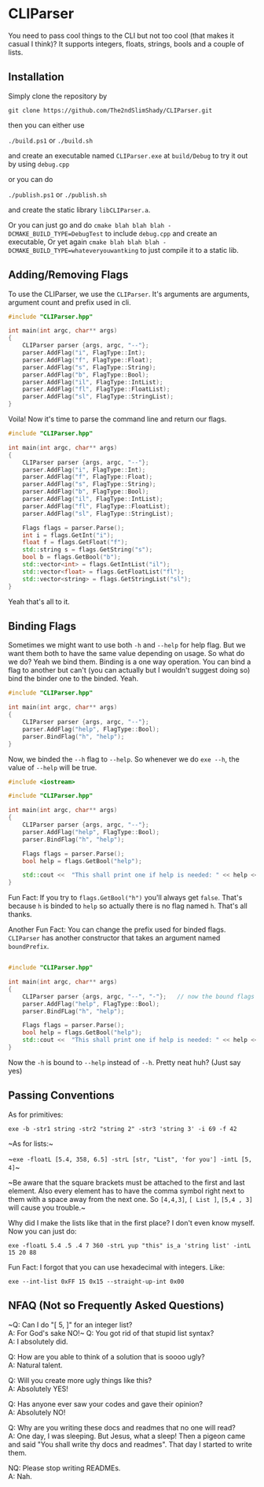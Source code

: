 # CLIParser

You need to pass cool things to the CLI but not too cool (that makes it casual I think)? It supports integers, floats, strings, bools and a couple of lists.


## Installation

Simply clone the repository by

`git clone https://github.com/The2ndSlimShady/CLIParser.git`

then you can either use

`./build.ps1` or `./build.sh`

and create an executable named `CLIParser.exe` at `build/Debug` to try it out by using `debug.cpp`

or you can do

`./publish.ps1` or `./publish.sh`

and create the static library `libCLIParser.a`.

Or you can just go and do `cmake blah blah blah -DCMAKE_BUILD_TYPE=DebugTest` to include `debug.cpp` and create an executable,
Or yet again `cmake blah blah blah -DCMAKE_BUILD_TYPE=whateveryouwantking` to just compile it to a static lib.


## Adding/Removing Flags

To use the CLIParser, we use the `CLIParser`. It's arguments are arguments, argument count and prefix used in cli.

```cpp
#include "CLIParser.hpp"

int main(int argc, char** args)
{
	CLIParser parser {args, argc, "--"};
	parser.AddFlag("i", FlagType::Int);
	parser.AddFlag("f", FlagType::Float);
	parser.AddFlag("s", FlagType::String);
	parser.AddFlag("b", FlagType::Bool);
	parser.AddFlag("il", FlagType::IntList);
	parser.AddFlag("fl", FlagType::FloatList);
	parser.AddFlag("sl", FlagType::StringList);
}
```

Voila! Now it's time to parse the command line and return our flags.

```cpp
#include "CLIParser.hpp"

int main(int argc, char** args)
{
	CLIParser parser {args, argc, "--"};
	parser.AddFlag("i", FlagType::Int);
	parser.AddFlag("f", FlagType::Float);
	parser.AddFlag("s", FlagType::String);
	parser.AddFlag("b", FlagType::Bool);
	parser.AddFlag("il", FlagType::IntList);
	parser.AddFlag("fl", FlagType::FloatList);
	parser.AddFlag("sl", FlagType::StringList);

	Flags flags = parser.Parse();
	int i = flags.GetInt("i");
	float f = flags.GetFloat("f");
	std::string s = flags.GetString("s");
	bool b = flags.GetBool("b");
	std::vector<int> = flags.GetIntList("il");
	std::vector<float> = flags.GetFloatList("fl");
	std::vector<string> = flags.GetStringList("sl");
}

```

Yeah that's all to it.


## Binding Flags

Sometimes we might want to use both `-h` and `--help` for help flag. But we want them both to have the same value depending on usage. So what do we do? Yeah we bind them.
Binding is a one way operation. You can bind a flag to another but can't (you can actually but I wouldn't suggest doing so) bind the binder one to the binded. Yeah.

```cpp
#include "CLIParser.hpp"

int main(int argc, char** args)
{
	CLIParser parser {args, argc, "--"};
	parser.AddFlag("help", FlagType::Bool);
	parser.BindFlag("h", "help");
}
```

Now, we binded the `--h` flag to `--help`. So whenever we do `exe --h`, the value of `--help` will be true.

```cpp
#include <iostream>

#include "CLIParser.hpp"

int main(int argc, char** args)
{
	CLIParser parser {args, argc, "--"};
	parser.AddFlag("help", FlagType::Bool);
	parser.BindFlag("h", "help");

	Flags flags = parser.Parse();
	bool help = flags.GetBool("help");

	std::cout <<  "This shall print one if help is needed: " << help << '\n';
}
```

Fun Fact: If you try to `flags.GetBool("h")` you'll always get `false`. That's because `h` is binded to `help` so actually there is no flag named `h`. That's all thanks.

Another Fun Fact: You can change the prefix used for binded flags. `CLIParser` has another constructor that takes an argument named `boundPrefix`.

```cpp

#include "CLIParser.hpp"

int main(int argc, char** args)
{
    CLIParser parser {args, argc, "--", "-"};   // now the bound flags will use `-` as prefix
    parser.AddFlag("help", FlagType::Bool);
    parser.BindFLag("h", "help");

    Flags flags = parser.Parse();
    bool help = flags.GetBool("help");
	std::cout <<  "This shall print one if help is needed: " << help << '\n';
}
```

Now the `-h` is bound to `--help` instead of `--h`. Pretty neat huh? (Just say yes)

  
## Passing Conventions

As for primitives:

`exe -b -str1 string -str2 "string 2" -str3 'string 3' -i 69 -f 42`

~As for lists:~

~`exe -floatL [5.4, 358, 6.5] -strL [str, "List", 'for you'] -intL [5, 4]`~

~Be aware that the square brackets must be attached to the first and last element. Also every element has to have the comma symbol right next to them with a space away from the next one.
So `[4,4,3]`, `[ List ]`, `[5,4 , 3]` will cause you trouble.~

Why did I make the lists like that in the first place? I don't even know myself. Now you can just do:

`exe -floatL 5.4 .5 .4 7 360 -strL yup "this" is_a 'string list' -intL 15 20 88`


Fun Fact: I forgot that you can use hexadecimal with integers. Like:

`exe --int-list 0xFF 15 0x15 --straight-up-int 0x00`


## NFAQ (Not so Frequently Asked Questions)

~Q: Can I do "[ 5, ]" for an integer list?\
A: For God's sake NO!~
Q: You got rid of that stupid list syntax? \
A: I absolutely did.

Q: How are you able to think of a solution that is soooo ugly?\
A: Natural talent.

Q: Will you create more ugly things like this?\
A: Absolutely YES!

Q: Has anyone ever saw your  codes and gave their opinion?\
A: Absolutely NO!

Q: Why are you writing these docs and readmes that no one will read?\
A: One day, I was sleeping. But Jesus, what a sleep! Then a pigeon came and said "You shall write thy docs and readmes". That day I started to write them.

NQ: Please stop writing READMEs. \
A: Nah.
